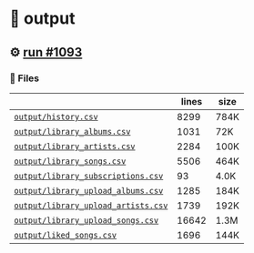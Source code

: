 # 📝  output 

## ⚙️ [run #1093](https://github.com/jwenerd/ytm-dl/actions/runs/8913356969)

### 📁 Files

|                                                                         |lines|size|
|-------------------------------------------------------------------------|-----|----|
|[`output/history.csv` ](output/history.csv)                              |8299 |784K|
|[`output/library_albums.csv` ](output/library_albums.csv)                |1031 |72K |
|[`output/library_artists.csv` ](output/library_artists.csv)              |2284 |100K|
|[`output/library_songs.csv` ](output/library_songs.csv)                  |5506 |464K|
|[`output/library_subscriptions.csv` ](output/library_subscriptions.csv)  |93   |4.0K|
|[`output/library_upload_albums.csv` ](output/library_upload_albums.csv)  |1285 |184K|
|[`output/library_upload_artists.csv` ](output/library_upload_artists.csv)|1739 |192K|
|[`output/library_upload_songs.csv` ](output/library_upload_songs.csv)    |16642|1.3M|
|[`output/liked_songs.csv` ](output/liked_songs.csv)                      |1696 |144K|